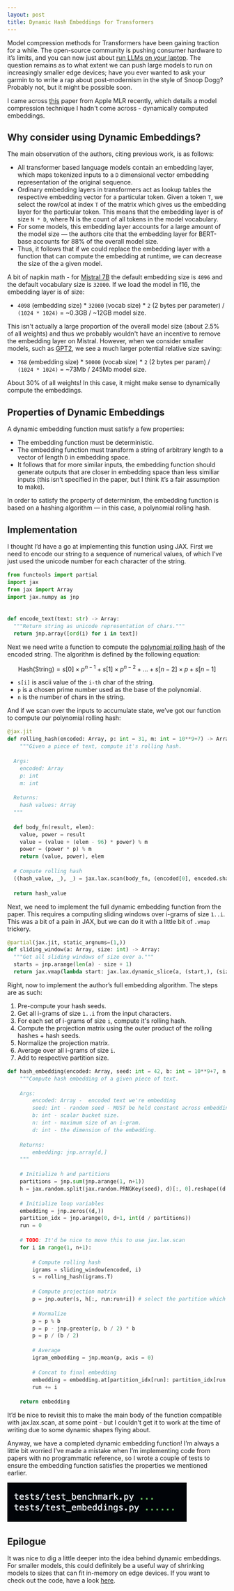 ```yaml
---
layout: post
title: Dynamic Hash Embeddings for Transformers
---
```


Model compression methods for Transformers have been gaining traction for a while. The open-source community is pushing consumer hardware to it’s limits, and you can now just about [run LLMs on your laptop](https://github.com/ggerganov/ggml). The question remains as to what extent we can push large models to run on increasingly smaller edge devices; have you ever wanted to ask your garmin to to write a rap about post-modernism in the style of Snoop Dogg? Probably not, but it might be possible soon.

I came across [this](https://arxiv.org/abs/2310.20144) paper from Apple MLR recently, which details a model compression technique I hadn't come across - dynamically computed embeddings.

## Why consider using Dynamic Embeddings?

The main observation of the authors, citing previous work, is as follows:

- All transformer based language models contain an embedding layer, which maps tokenized inputs to a `D` dimensional vector embedding representation of the original sequence.
- Ordinary embedding layers in transformers act as lookup tables the respective embedding vector for a particular token. Given a token `T`, we select the row/col at index `T` of the matrix which gives us the embedding layer for the particular token. This means that the embedding layer is of size `N * D`, where N is the count of all tokens in the model vocabulary.
- For some models, this embedding layer accounts for a large amount of the model size — the authors cite that the embedding layer for BERT-base accounts for 88% of the overall model size.
- Thus, it follows that if we could replace the embedding layer with a function that can compute the embedding at runtime, we can decrease the size of the a given model.

A bit of napkin math - for [Mistral 7B](https://huggingface.co/mistralai/Mistral-7B-v0.1) the default embedding size is `4096` and the default vocabulary size is `32000`. If we load the model in f16, the embedding layer is of size:

* `4098` (embedding size) * `32000` (vocab size) * `2` (2 bytes per parameter) / `(1024 * 1024)` = ~0.3GB / ~12GB model size.

This isn't actually a large proportion of the overall model size (about 2.5% of all weights) and thus we probably wouldn't have an incentive to remove the embedding layer on Mistral. However, when we consider smaller models, such as [GPT2](https://huggingface.co/gpt2), we see a much larger potential relative size saving:

* `768` (embedding size) * `50000` (vocab size) * `2` (2 bytes per param) / `(1024 * 1024)` = ~73Mb / 245Mb model size.

About 30% of all weights! In this case, it might make sense to dynamically compute the embeddings.

## Properties of Dynamic Embeddings

A dynamic embedding function must satisfy a few properties:

- The embedding function must be deterministic.
- The embedding function must transform a string of arbitrary length to a vector of length `D` in embedding space.
- It follows that for more similar inputs, the embedding function should generate outputs that are closer in embedding space than less similiar inputs (this isn’t specified in the paper, but I think it’s a fair assumption to make).

In order to satisfy the property of determinism, the embedding function is based on a hashing algorithm — in this case, a polynomial rolling hash.


## Implementation

I thought I’d have a go at implementing this function using JAX. First we need to encode our string to a sequence of numerical values, of which I’ve just used the unicode number for each character of the string.


```python
from functools import partial
import jax
from jax import Array
import jax.numpy as jnp


def encode_text(text: str) -> Array:
  """Return string as unicode representation of chars."""
  return jnp.array([ord(i) for i in text])
```

Next we need write a function to compute the [polynomial rolling hash](https://www.geeksforgeeks.org/string-hashing-using-polynomial-rolling-hash-function/) of the encoded string. The algorithm is defined by the following equation:

$$ \text{Hash(String)} = s[0] \times p^{n-1} + s[1] \times p^{n-2} + \ldots + s[n-2] \times p + s[n-1] $$

* `s[i]` is ascii value of the `i-th` char of the string.
* `p` is a chosen prime number used as the base of the polynomial.
* `n` is the number of chars in the string.

And if we scan over the inputs to accumulate state, we’ve got our function to compute our polynomial rolling hash:

```python
@jax.jit
def rolling_hash(encoded: Array, p: int = 31, m: int = 10**9+7) -> Array:
    """Given a piece of text, compute it's rolling hash.
  
  Args:
    encoded: Array
    p: int
    m: int
  
  Returns:
    hash values: Array
  """

  def body_fn(result, elem):
    value, power = result
    value = (value + (elem - 96) * power) % m
    power = (power * p) % m
    return (value, power), elem

  # Compute rolling hash
  ((hash_value, _), _) = jax.lax.scan(body_fn, (encoded[0], encoded.shape[0]), encoded[1:])

  return hash_value
```

Next, we need to implement the full dynamic embedding function from the paper. This requires a computing sliding windows over i-grams of size `1..i`. This was a bit of a pain in JAX, but we can do it with a little bit of `.vmap` trickery.

```python
@partial(jax.jit, static_argnums=(1,))
def sliding_window(a: Array, size: int) -> Array:
  """Get all sliding windows of size over a."""
  starts = jnp.arange(len(a) - size + 1)
  return jax.vmap(lambda start: jax.lax.dynamic_slice(a, (start,), (size,)))(starts)
```

Right, now to implement the author’s full embedding algorithm. The steps are as such:

1. Pre-compute your hash seeds.
2. Get all i-grams of size `1..i` from the input characters.
3. For each set of i-grams of size `i`, compute it's rolling hash.
4. Compute the projection matrix using the outer product of the rolling hashes + hash seeds.
5. Normalize the projection matrix.
6. Average over all i-grams of size `i`.
7. Add to respective partition size.

```python
def hash_embedding(encoded: Array, seed: int = 42, b: int = 10**9+7, n: int = 3, d: int = 768) -> Array:
    """Compute hash embedding of a given piece of text.
    
    Args:
        encoded: Array -  encoded text we're embedding
        seed: int - random seed - MUST be held constant across embeddings.
        b: int - scalar bucket size.
        n: int - maximum size of an i-gram.
        d: int - the dimension of the embedding.
    
    Returns:
        embedding: jnp.array[d,]
    """

    # Initialize h and partitions
    partitions = jnp.sum(jnp.arange(1, n+1))
    h = jax.random.split(jax.random.PRNGKey(seed), d)[:, 0].reshape((d / partitions).astype(int), partitions) # reduce to 1d

    # Initialize loop variables
    embedding = jnp.zeros((d,))
    partition_idx = jnp.arange(0, d+1, int(d / partitions))
    run = 0

    # TODO: It'd be nice to move this to use jax.lax.scan
    for i in range(1, n+1):

        # Compute rolling hash
        igrams = sliding_window(encoded, i)
        s = rolling_hash(igrams.T)

        # Compute projection matrix
        p = jnp.outer(s, h[:, run:run+i]) # select the partition which is equal to run: run + i

        # Normalize
        p = p % b
        p = p - jnp.greater(p, b / 2) * b
        p = p / (b / 2)

        # Average
        igram_embedding = jnp.mean(p, axis = 0)

        # Concat to final embedding
        embedding = embedding.at[partition_idx[run]: partition_idx[run + i]].set(igram_embedding)
        run += i

    return embedding
```

It’d be nice to revisit this to make the main body of the function compatible with jax.lax.scan, at some point - but I couldn't get it to work at the time of writing due to some dynamic shapes flying about.

Anyway, we have a completed dynamic embedding function! I’m always a little bit worried I’ve made a mistake when I’m implementing code from papers with no programmatic reference, so I wrote a couple of tests to ensure the embedding function satisfies the properties we mentioned earlier.

![Hell yeah](/assets/images/testspass.png)


## Epilogue

It was nice to dig a little deeper into the idea behind dynamic embeddings. For smaller models, this could definitely be a useful way of shrinking models to sizes that can fit in-memory on edge devices. If you want to check out the code, have a look [here](https://github.com/harryjulian/hash-embeddings).
